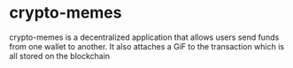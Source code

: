 # crypto-memes
 crypto-memes is a decentralized application that allows users send funds from one wallet to another. It also attaches a GiF to the transaction which is all stored on the blockchain
